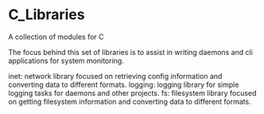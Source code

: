 # C_Libraries
A collection of modules for C

The focus behind this set of libraries is to assist in writing daemons and cli applications for system monitoring.

inet: network library focused on retrieving config information and converting data to different formats.
logging: logging library for simple logging tasks for daemons and other projects.
fs: filesystem library focused on getting filesystem information and converting data to different formats.
